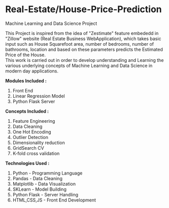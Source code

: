 # Real-Estate/House-Price-Prediction

Machine Learning and Data Science Project

This Project is inspired from the idea of "Zestimate" feature embededd in "Zillow" website (Real Estate Business WebApplication), which takes basic input such as House Squarefoot area, number of bedrooms, number of bathrooms, location and based on these parameters predicts the Estimated Price of the House.\
This work is carried out in order to develop understanding and Learning the various underlying concepts of Machine Learning and Data Science in modern day applications. 

**Modules Included :**

1) Front End
2) Linear Regression Model
3) Python Flask Server

**Concepts Included :**

1) Feature Engineering
2) Data Cleaning
3) One Hot Encoding
4) Outlier Detection
5) Dimensionality reduction
6) GridSearch CV 
7)  K-fold cross validation

**Technologies Used :**

1) Python - Programming Language
2) Pandas - Data Cleaning
3) Matplotlib - Data Visualization
4) SKLearn - Model Building
5) Python Flask - Server Handling
6) HTML,CSS,JS - Front End Development


